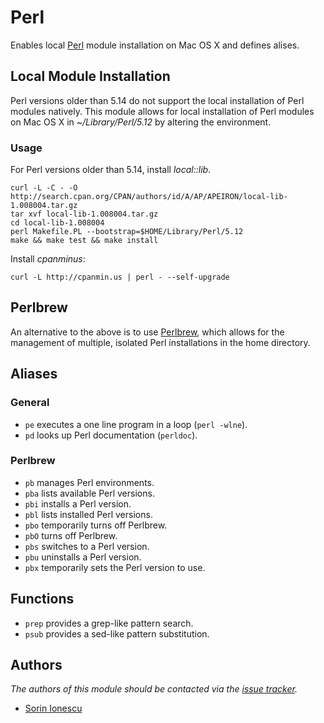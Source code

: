 Perl
====

Enables local [Perl][1] module installation on Mac OS X and defines alises.

Local Module Installation
-------------------------

Perl versions older than 5.14 do not support the local installation of Perl
modules natively. This module allows for local installation of Perl modules on
Mac OS X in *~/Library/Perl/5.12* by altering the environment.

### Usage

For Perl versions older than 5.14, install *local::lib*.

    curl -L -C - -O http://search.cpan.org/CPAN/authors/id/A/AP/APEIRON/local-lib-1.008004.tar.gz
    tar xvf local-lib-1.008004.tar.gz
    cd local-lib-1.008004
    perl Makefile.PL --bootstrap=$HOME/Library/Perl/5.12
    make && make test && make install

Install *cpanminus*:

    curl -L http://cpanmin.us | perl - --self-upgrade

Perlbrew
--------

An alternative to the above is to use [Perlbrew][2], which allows for the
management of multiple, isolated Perl installations in the home directory.

Aliases
-------

### General

  - `pe` executes a one line program in a loop (`perl -wlne`).
  - `pd` looks up Perl documentation (`perldoc`).

### Perlbrew

  - `pb` manages Perl environments.
  - `pba` lists available Perl versions.
  - `pbi` installs a Perl version.
  - `pbl` lists installed Perl versions.
  - `pbo` temporarily turns off Perlbrew.
  - `pbO` turns off Perlbrew.
  - `pbs` switches to a Perl version.
  - `pbu` uninstalls a Perl version.
  - `pbx` temporarily sets the Perl version to use.

Functions
---------

  - `prep` provides a grep-like pattern search.
  - `psub` provides a sed-like pattern substitution.

Authors
-------

*The authors of this module should be contacted via the [issue tracker][3].*

  - [Sorin Ionescu](https://github.com/sorin-ionescu)

[1]: http://www.perl.org
[2]: http://perlbrew.pl
[3]: https://github.com/dotzsh/dotzsh/issues

